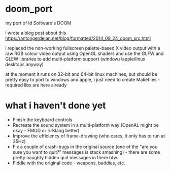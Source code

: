 doom_port
=========

my port of Id Software's DOOM

i wrote a blog post about this https://antongerdelan.net/blog/formatted/2014_09_24_doom_src.html

i replaced the non-working fullscreen palette-based X video output with a raw RGB
colour video output using OpenGL shaders and use the GLFW and GLEW libraries to
add multi-platform support (windows/apple/linux desktops anyway)

at the moment it runs on 32-bit and 64-bit linux machines, but should be pretty
easy to port to windows and apple, i just need to create Makefiles - required
libs are here already

# what i haven't done yet #

* Finish the keyboard controls
* Recreate the sound system in a multi-platform way (OpenAL might be okay -
FMOD or IrrKlang better)
* Improve the efficiency of frame-drawing (who cares, it only has to run at
35Hz)
* Fix a couple of crash-bugs in the original source (one of the "are you sure
you want to quit?" messages is stack smashing) - there are some pretty naughty
hidden quit messages in there btw.
* Fiddle with the original code - weapons, baddies, etc.

